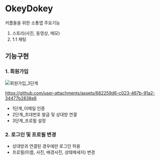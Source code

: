 # OkeyDokey
커플들을 위한 소통앱
주요기능
1. 스토리(사진, 동영상, 메모)
2. 1:1 채팅
  

## 기능구현

### 1. 회원가입
![회원가입_3단계](https://github.com/user-attachments/assets/42c3cb6b-7fae-4607-898e-682315344ae9)

https://github.com/user-attachments/assets/682259d6-c023-467b-91a2-34477b2838e8


- 1단계_이메일 인증
- 2단계_초대번호 발급 및 상대방 연결
- 3단계_프로필 설정



### 2. 로그인 및 프로필 변경

- 상대방과 연결된 경우에만 로그인 허용
- 프로필(이름, 사진, 배경사진, 상태메세지) 변경
  
